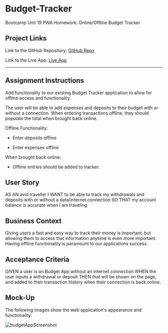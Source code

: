 # Budget-Tracker
Bootcamp Unit 19 PWA Homework: Online/Offline Budget Tracker

## Project Links
Link to the GitHub Repository: [GitHub Repo](https://github.com/lvaillancourt8/Budget-Tracker)

Link to the Live App: [Live App](https://lv-budget-app.herokuapp.com/)

--------

## Assignment Instructions

Add functionality to our existing Budget Tracker application to allow for offline access and functionality.

The user will be able to add expenses and deposits to their budget with or without a connection. When entering transactions offline, they should populate the total when brought back online.

Offline Functionality:

  * Enter deposits offline

  * Enter expenses offline

When brought back online:

  * Offline entries should be added to tracker.

## User Story
AS AN avid traveller
I WANT to be able to track my withdrawals and deposits with or without a data/internet connection
SO THAT my account balance is accurate when I am traveling

## Business Context

Giving users a fast and easy way to track their money is important, but allowing them to access that information anytime is even more important. Having offline functionality is paramount to our applications success.


## Acceptance Criteria
GIVEN a user is on Budget App without an internet connection
WHEN the user inputs a withdrawal or deposit
THEN that will be shown on the page, and added to their transaction history when their connection is back online.


## Mock-Up

The following images show the web application's appearance and functionality:

![budgetAppScreenshot](https://user-images.githubusercontent.com/55712456/140408381-a5efe49c-877d-4d24-9a35-7bff169e0777.png)
